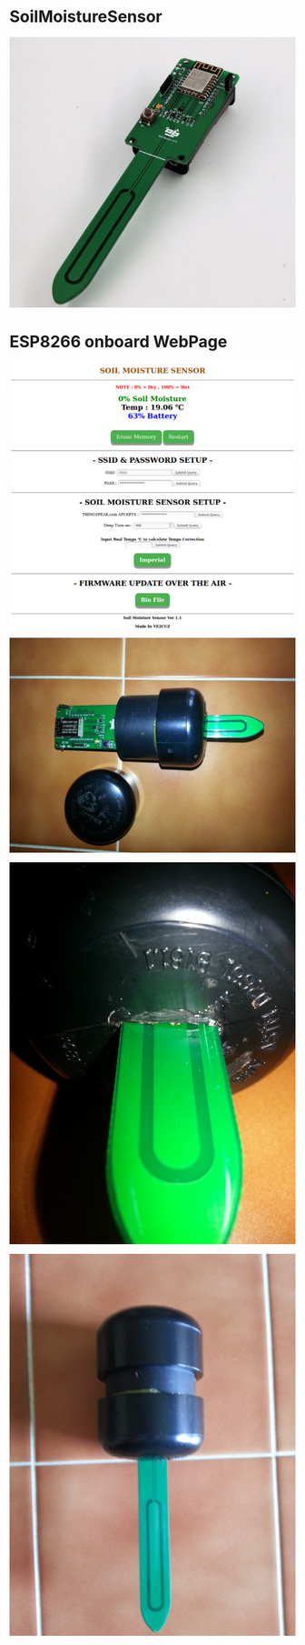 # SoilMoistureSensor

![](Images/ESP8266.jpg)


# ESP8266 onboard WebPage
![](Images/SOIL%20MOISTURE%20SENSOR.png)

![](Images/1.jpg)

![](Images/2.jpg)

![](Images/3.jpg)
